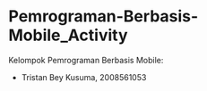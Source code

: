 # Pemrograman-Berbasis-Mobile_Activity

Kelompok Pemrograman Berbasis Mobile:
- Tristan Bey Kusuma, 2008561053
